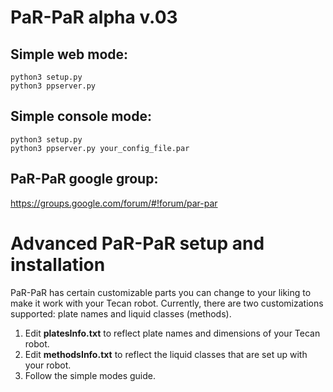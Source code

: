 PaR-PaR alpha v.03
==================

Simple web mode:
------------------

	python3 setup.py
	python3 ppserver.py

Simple console mode:
------------------

	python3 setup.py
	python3 ppserver.py your_config_file.par

PaR-PaR google group:
------------------

https://groups.google.com/forum/#!forum/par-par



Advanced PaR-PaR setup and installation
==================

PaR-PaR has certain customizable parts you can change to your liking to make it work with your Tecan robot.
Currently, there are two customizations supported: plate names and liquid classes (methods).


1. Edit **platesInfo.txt** to reflect plate names and dimensions of your Tecan robot.
2. Edit **methodsInfo.txt** to reflect the liquid classes that are set up with your robot.
3. Follow the simple modes guide.